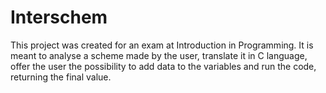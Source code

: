 # Interschem
This project was created for an exam at Introduction in Programming. It is meant to analyse a scheme made by the user, translate it in C language, offer the user the possibility to add data to the variables and run the code, returning the final value.
